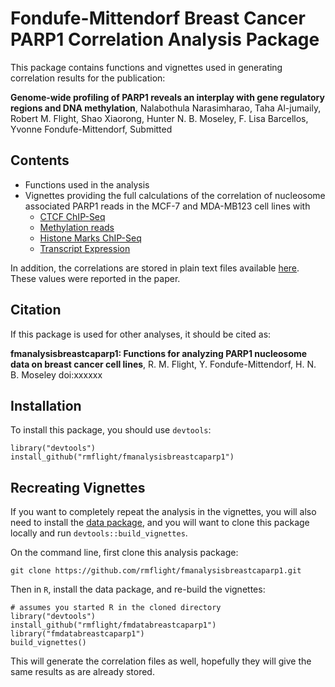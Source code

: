 # Fondufe-Mittendorf Breast Cancer PARP1 Correlation Analysis Package

This package contains functions and vignettes used in generating correlation results for the publication:

**Genome-wide profiling of PARP1 reveals an interplay with gene regulatory regions and DNA methylation**, Nalabothula Narasimharao, Taha Al-jumaily, Robert M. Flight, Shao Xiaorong, Hunter N. B. Moseley, F. Lisa Barcellos, Yvonne Fondufe-Mittendorf, Submitted

## Contents

* Functions used in the analysis
* Vignettes providing the full calculations of the correlation of nucleosome associated PARP1 reads in the MCF-7 and MDA-MB123 cell lines with
  * [CTCF ChIP-Seq](ctcf_vignette)
  * [Methylation reads](methylation_vignette)
  * [Histone Marks ChIP-Seq](histone_vignette)
  * [Transcript Expression](expression_vignette)
  
In addition, the correlations are stored in plain text files available [here](https://github.com/rmflight/fmanalysisbreastcaparp1/tree/master/inst/correlation_tables). These values were reported in the paper.

## Citation

If this package is used for other analyses, it should be cited as:

**fmanalysisbreastcaparp1: Functions for analyzing PARP1 nucleosome data on breast cancer cell lines**, R. M. Flight, Y. Fondufe-Mittendorf, H. N. B. Moseley doi:xxxxxx

## Installation

To install this package, you should use `devtools`:

```
library("devtools")
install_github("rmflight/fmanalysisbreastcaparp1")
```

## Recreating Vignettes

If you want to completely repeat the analysis in the vignettes, you will also need to install the [data package](datalink), and you will want to clone this package locally and run `devtools::build_vignettes`.

On the command line, first clone this analysis package:

```
git clone https://github.com/rmflight/fmanalysisbreastcaparp1.git
```

Then in `R`, install the data package, and re-build the vignettes:

```
# assumes you started R in the cloned directory
library("devtools")
install_github("rmflight/fmdatabreastcaparp1")
library("fmdatabreastcaparp1")
build_vignettes()
```

This will generate the correlation files as well, hopefully they will give the same results as are already stored.
